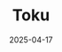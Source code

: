 ---  
layout: startup_page  
title: "Toku"  
id: "trytoku.com"  
permalink: "/tokutrytoku.com04172025/"  
website: "https://trytoku.com"  
funding_round: "Series A"  
funding_amount: "$48M"  
investors: "Oak HC/FT, Gradient Ventures, F-Prime, Clocktower, Y Combinator, Honey Island by 4UM"  
about: "Toku is a SaaS platform that connects companies' ERPs with banks and payment rails, enabling payment orchestration and automated collections. Its solutions increase automated payment methods, boosting revenue and efficiency for businesses in Latin America. Toku offers customizable payment portals, automated reconciliations, and optimized collection strategies."  
markets: "Fintech, Software Development, Financial Services"  
hq: "San Francisco, California, United States"  
founded_year: "2020"  
linkedin: "https://www.linkedin.com/company/trytoku"  
twitter: "https://twitter.com/TokuGlobal"  
instagram: ""  
facebook: "https://www.facebook.com/tokuglobal"  
crunchbase: "https://www.crunchbase.com/organization/toku-3dea"  
pitchbook: "https://pitchbook.com/profiles/company/277869-61"  

date_display: "17-Apr-2025"  
date: "2025-04-17"

# SEO Optimization  
meta_title: "Toku - Series A Funding ($48M)"  
meta_description: "Toku, Toku is a SaaS platform that connects companies' ERPs with banks and payment rails, enabling payment orchestration and automated collections. Its solu..."  
meta_keywords: "Toku, Fintech, Software Development, Financial Services, Series A funding"  
canonical_url: "https://startup.projectstartups.com/tokutrytoku.com04172025/"  
---